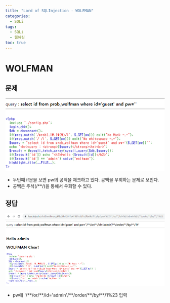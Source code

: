 ```yaml
---
title: "Lord of SQLInjection - WOLFMAN"
categories: 
  - SQLi
tags:
  - SQLi
  - 웹해킹
toc: true
---
```


# WOLFMAN
## 문제
![img](/assets/images/los/wolfman1.png)

- 두번째 if문을 보면 pw의 공백을 체크하고 있다. 공백을 우회하는 문제로 보인다.
- 공백은 주석(/&#42;&#42;/)을 통해서 우회할 수 있다.

## 정답
![img](/assets/images/los/wolfman2.png)

- pw에 '/&#42;&#42;/or/&#42;&#42;/id='admin'/&#42;&#42;/order/&#42;&#42;/by/&#42;&#42;/1%23 입력
